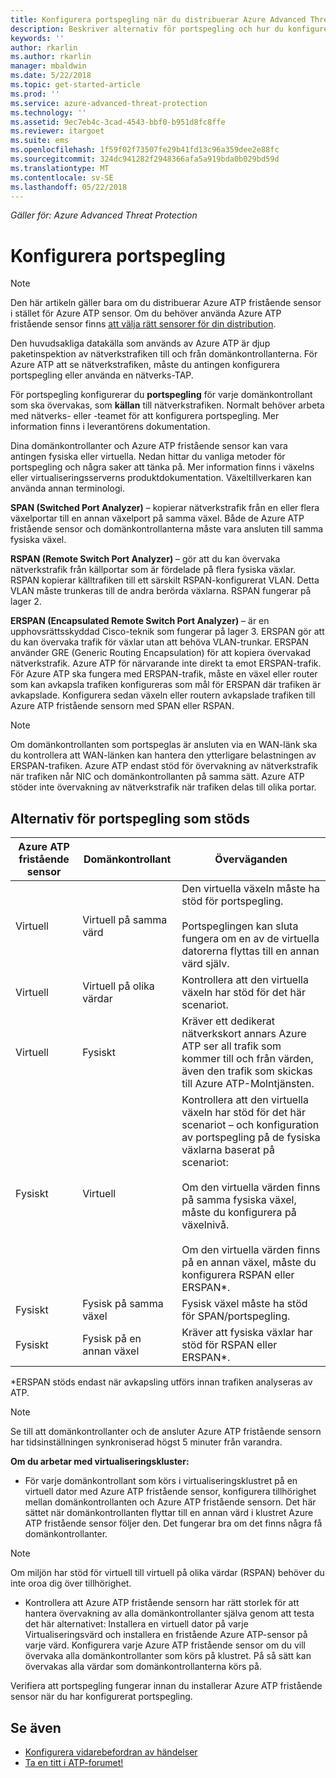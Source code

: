 ```yaml
---
title: Konfigurera portspegling när du distribuerar Azure Advanced Threat Protection | Microsoft Docs
description: Beskriver alternativ för portspegling och hur du konfigurerar dem för Azure ATP
keywords: ''
author: rkarlin
ms.author: rkarlin
manager: mbaldwin
ms.date: 5/22/2018
ms.topic: get-started-article
ms.prod: ''
ms.service: azure-advanced-threat-protection
ms.technology: ''
ms.assetid: 9ec7eb4c-3cad-4543-bbf0-b951d8fc8ffe
ms.reviewer: itargoet
ms.suite: ems
ms.openlocfilehash: 1f59f02f73507fe29b41fd13c96a359dee2e88fc
ms.sourcegitcommit: 324dc941282f2948366afa5a919bda0b029bd59d
ms.translationtype: MT
ms.contentlocale: sv-SE
ms.lasthandoff: 05/22/2018
---
```

*Gäller för: Azure Advanced Threat Protection*



# <a name="configure-port-mirroring"></a>Konfigurera portspegling
> [!NOTE] 
> Den här artikeln gäller bara om du distribuerar Azure ATP fristående sensor i stället för Azure ATP sensor. Om du behöver använda Azure ATP fristående sensor finns [att välja rätt sensorer för din distribution](atp-capacity-planning.md#choosing-the-right-sensor-type-for-your-deployment).
 
Den huvudsakliga datakälla som används av Azure ATP är djup paketinspektion av nätverkstrafiken till och från domänkontrollanterna. För Azure ATP att se nätverkstrafiken, måste du antingen konfigurera portspegling eller använda en nätverks-TAP.

För portspegling konfigurerar du **portspegling** för varje domänkontrollant som ska övervakas, som **källan** till nätverkstrafiken. Normalt behöver arbeta med nätverks- eller -teamet för att konfigurera portspegling.
Mer information finns i leverantörens dokumentation.

Dina domänkontrollanter och Azure ATP fristående sensor kan vara antingen fysiska eller virtuella. Nedan hittar du vanliga metoder för portspegling och några saker att tänka på. Mer information finns i växelns eller virtualiseringsserverns produktdokumentation. Växeltillverkaren kan använda annan terminologi.

**SPAN (Switched Port Analyzer)** – kopierar nätverkstrafik från en eller flera växelportar till en annan växelport på samma växel. Både de Azure ATP fristående sensor och domänkontrollanterna måste vara ansluten till samma fysiska växel.

**RSPAN (Remote Switch Port Analyzer)** – gör att du kan övervaka nätverkstrafik från källportar som är fördelade på flera fysiska växlar. RSPAN kopierar källtrafiken till ett särskilt RSPAN-konfigurerat VLAN. Detta VLAN måste trunkeras till de andra berörda växlarna. RSPAN fungerar på lager 2.

**ERSPAN (Encapsulated Remote Switch Port Analyzer)** – är en upphovsrättsskyddad Cisco-teknik som fungerar på lager 3. ERSPAN gör att du kan övervaka trafik för växlar utan att behöva VLAN-trunkar. ERSPAN använder GRE (Generic Routing Encapsulation) för att kopiera övervakad nätverkstrafik. Azure ATP för närvarande inte direkt ta emot ERSPAN-trafik. För Azure ATP ska fungera med ERSPAN-trafik, måste en växel eller router som kan avkapsla trafiken konfigureras som mål för ERSPAN där trafiken är avkapslade. Konfigurera sedan växeln eller routern avkapslade trafiken till Azure ATP fristående sensorn med SPAN eller RSPAN.

> [!NOTE]
> Om domänkontrollanten som portspeglas är ansluten via en WAN-länk ska du kontrollera att WAN-länken kan hantera den ytterligare belastningen av ERSPAN-trafiken.
> Azure ATP endast stöd för övervakning av nätverkstrafik när trafiken når NIC och domänkontrollanten på samma sätt. Azure ATP stöder inte övervakning av nätverkstrafik när trafiken delas till olika portar.

## <a name="supported-port-mirroring-options"></a>Alternativ för portspegling som stöds

|Azure ATP fristående sensor|Domänkontrollant|Överväganden|
|---------------|---------------------|------------------|
|Virtuell|Virtuell på samma värd|Den virtuella växeln måste ha stöd för portspegling.<br /><br />Portspeglingen kan sluta fungera om en av de virtuella datorerna flyttas till en annan värd själv.|
|Virtuell|Virtuell på olika värdar|Kontrollera att den virtuella växeln har stöd för det här scenariot.|
|Virtuell|Fysiskt|Kräver ett dedikerat nätverkskort annars Azure ATP ser all trafik som kommer till och från värden, även den trafik som skickas till Azure ATP-Molntjänsten.|
|Fysiskt|Virtuell|Kontrollera att den virtuella växeln har stöd för det här scenariot – och konfiguration av portspegling på de fysiska växlarna baserat på scenariot:<br /><br />Om den virtuella värden finns på samma fysiska växel, måste du konfigurera på växelnivå.<br /><br />Om den virtuella värden finns på en annan växel, måste du konfigurera RSPAN eller ERSPAN&#42;.|
|Fysiskt|Fysisk på samma växel|Fysisk växel måste ha stöd för SPAN/portspegling.|
|Fysiskt|Fysisk på en annan växel|Kräver att fysiska växlar har stöd för RSPAN eller ERSPAN&#42;.|
&#42;ERSPAN stöds endast när avkapsling utförs innan trafiken analyseras av ATP.

> [!NOTE]
> Se till att domänkontrollanter och de ansluter Azure ATP fristående sensorn har tidsinställningen synkroniserad högst 5 minuter från varandra.

**Om du arbetar med virtualiseringskluster:**

-   För varje domänkontrollant som körs i virtualiseringsklustret på en virtuell dator med Azure ATP fristående sensor, konfigurera tillhörighet mellan domänkontrollanten och Azure ATP fristående sensorn. Det här sättet när domänkontrollanten flyttar till en annan värd i klustret Azure ATP fristående sensor följer den. Det fungerar bra om det finns några få domänkontrollanter.

 > [!NOTE]
 > Om miljön har stöd för virtuell till virtuell på olika värdar (RSPAN) behöver du inte oroa dig över tillhörighet.
 
-   Kontrollera att Azure ATP fristående sensorn har rätt storlek för att hantera övervakning av alla domänkontrollanter själva genom att testa det här alternativet: Installera en virtuell dator på varje Virtualiseringsvärd och installera en fristående Azure ATP-sensor på varje värd. Konfigurera varje Azure ATP fristående sensor om du vill övervaka alla domänkontrollanter som körs på klustret. På så sätt kan övervakas alla värdar som domänkontrollanterna körs på.

Verifiera att portspegling fungerar innan du installerar Azure ATP fristående sensor när du har konfigurerat portspegling.

## <a name="see-also"></a>Se även
- [Konfigurera vidarebefordran av händelser](configure-event-forwarding.md)
- [Ta en titt i ATP-forumet!](https://aka.ms/azureatpcommunity)